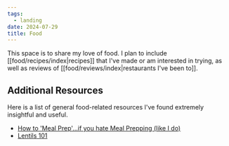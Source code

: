 ```yaml
---
tags:
  - landing
date: 2024-07-29
title: Food
---
```


This space is to share my love of food. I plan to include [[food/recipes/index|recipes]] that I've made or am interested in trying, as well as reviews of [[food/reviews/index|restaurants I've been to]].

## Additional Resources

Here is a list of general food-related resources I've found extremely insightful and useful.

- [How to 'Meal Prep'...if you hate Meal Prepping (like I do)](https://www.youtube.com/watch?v=ZJe3yL7NHdA)
- [Lentils 101](https://www.youtube.com/watch?v=Ez1z9zzOKdA)
